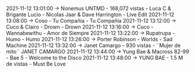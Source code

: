 2021-11-12 13:01:00 -> Nonemus UNTMD - 168,072 vistas - Luca C & Brigante Lucio - Nicolas Jaar & Dave Harrington - Live Edit
2021-11-12 13:08:00 -> Coso - Tu Compañia - Tu Compañia
2021-11-12 13:12:00 -> Cuco & Clairo - Drown - Drown
2021-11-12 13:16:00 -> Cuco - Wannabewithu - Amor de Siempre
2021-11-12 13:22:00 -> Rupatrupa - Humo - Humo
2021-11-12 13:26:00 -> Porter Robinson - Worlds - Sad Machine
2021-11-12 13:32:00 -> Janet Camargo - 930 vistas - ¨Mujer de mito¨ JANET CAMARGO
2021-11-12 13:44:00 -> Yung Bae & Macross 82-99 - Bae 5 - Welcome to the Disco
2021-11-12 13:48:00 -> YUNG BAE - 1.5 M de vistas - Must Be Love
